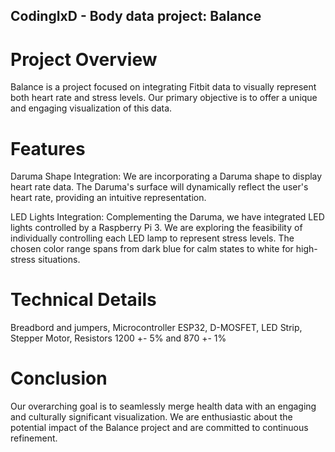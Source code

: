 ## CodingIxD - Body data project: Balance


# Project Overview
Balance is a project focused on integrating Fitbit data to visually represent both heart rate and stress levels. Our primary objective is to offer a unique and engaging visualization of this data.

# Features
Daruma Shape Integration: We are incorporating a Daruma shape to display heart rate data. The Daruma's surface will dynamically reflect the user's heart rate, providing an intuitive representation.

LED Lights Integration: Complementing the Daruma, we have integrated LED lights controlled by a Raspberry Pi 3. We are exploring the feasibility of individually controlling each LED lamp to represent stress levels. The chosen color range spans from dark blue for calm states to white for high-stress situations.

# Technical Details
Breadbord and jumpers, Microcontroller ESP32, D-MOSFET, LED Strip, Stepper Motor, Resistors 1200 +- 5% and 870 +- 1%

# Conclusion
Our overarching goal is to seamlessly merge health data with an engaging and culturally significant visualization. We are enthusiastic about the potential impact of the Balance project and are committed to continuous refinement.
